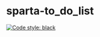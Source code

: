 # sparta-to_do_list

[![Code style: black](https://img.shields.io/badge/code%20style-black-000000.svg)](https://github.com/psf/black)
